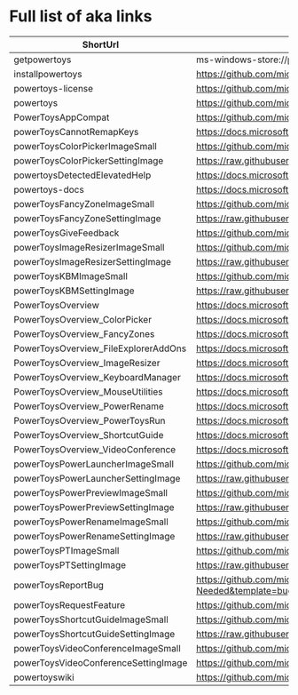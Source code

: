 # Full list of aka links

| ShortUrl | TargetUrl |
|----------|----------|
| getpowertoys | ms-windows-store://pdp/?productid=XP89DCGQ3K6VLD |
| installpowertoys | https://github.com/microsoft/PowerToys/releases/latest |
| powertoys-license | https://github.com/microsoft/PowerToys/blob/master/LICENSE |
| powertoys | https://github.com/microsoft/PowerToys |
| PowerToysAppCompat | https://github.com/microsoft/PowerToys/wiki/Application-Compatibility |
| powerToysCannotRemapKeys | https://docs.microsoft.com/windows/powertoys/keyboard-manager#keys-that-cannot-be-remapped |
| powerToysColorPickerImageSmall | https://github.com/microsoft/PowerToys/wiki/images/overview/ColorPicker_small.png |
| powerToysColorPickerSettingImage | https://raw.githubusercontent.com/microsoft/PowerToys/master/doc/images/overview/ColorPicker_large.png |
| powertoysDetectedElevatedHelp | https://docs.microsoft.com/windows/powertoys/administrator |
| powertoys-docs | https://docs.microsoft.com/windows/powertoys/?WT.mc_id=twitter-0000-docsmsft |
| powerToysFancyZoneImageSmall | https://github.com/microsoft/PowerToys/wiki/images/overview/FancyZones_small.png |
| powerToysFancyZoneSettingImage | https://raw.githubusercontent.com/microsoft/PowerToys/master/doc/images/overview/FancyZones_large.png |
| powerToysGiveFeedback | https://github.com/microsoft/PowerToys/issues |
| powerToysImageResizerImageSmall | https://github.com/microsoft/PowerToys/wiki/images/overview/ImageResizer_small.png |
| powerToysImageResizerSettingImage | https://raw.githubusercontent.com/microsoft/PowerToys/master/doc/images/overview/ImageResizer_large.png |
| powerToysKBMImageSmall | https://github.com/microsoft/PowerToys/wiki/images/overview/KBM_small.png |
| powerToysKBMSettingImage | https://raw.githubusercontent.com/microsoft/PowerToys/master/doc/images/overview/KBM_large.png |
| PowerToysOverview | https://docs.microsoft.com/windows/powertoys/ |
| PowerToysOverview_ColorPicker | https://docs.microsoft.com/windows/powertoys/color-picker |
| PowerToysOverview_FancyZones | https://docs.microsoft.com/windows/powertoys/fancyzones |
| PowerToysOverview_FileExplorerAddOns | https://docs.microsoft.com/windows/powertoys/file-explorer |
| PowerToysOverview_ImageResizer | https://docs.microsoft.com/windows/powertoys/image-resizer |
| PowerToysOverview_KeyboardManager | https://docs.microsoft.com/windows/powertoys/keyboard-manager |
| PowerToysOverview_MouseUtilities | https://docs.microsoft.com/windows/powertoys/mouse-utilities |
| PowerToysOverview_PowerRename | https://docs.microsoft.com/windows/powertoys/powerrename |
| PowerToysOverview_PowerToysRun | https://docs.microsoft.com/windows/powertoys/run |
| PowerToysOverview_ShortcutGuide | https://docs.microsoft.com/windows/powertoys/shortcut-guide |
| PowerToysOverview_VideoConference | https://docs.microsoft.com/windows/powertoys/video-conference-mute |
| powerToysPowerLauncherImageSmall | https://github.com/microsoft/PowerToys/wiki/images/overview/PowerLauncher_small.png |
| powerToysPowerLauncherSettingImage | https://raw.githubusercontent.com/microsoft/PowerToys/master/doc/images/overview/PowerLauncher_large.png |
| powerToysPowerPreviewImageSmall | https://github.com/microsoft/PowerToys/wiki/images/overview/PowerPreview_small.png |
| powerToysPowerPreviewSettingImage | https://raw.githubusercontent.com/microsoft/PowerToys/master/doc/images/overview/PowerPreview_large.png |
| powerToysPowerRenameImageSmall | https://github.com/microsoft/PowerToys/wiki/images/overview/PowerRename_small.png |
| powerToysPowerRenameSettingImage | https://raw.githubusercontent.com/microsoft/PowerToys/master/doc/images/overview/PowerRename_large.png |
| powerToysPTImageSmall | https://github.com/microsoft/PowerToys/wiki/images/overview/PT_small.png |
| powerToysPTSettingImage | https://raw.githubusercontent.com/microsoft/PowerToys/master/doc/images/overview/PT_large.png |
| powerToysReportBug | https://github.com/microsoft/PowerToys/issues/new?assignees=&labels=Issue-Bug%2CTriage-Needed&template=bug_report.yml&title= |
| powerToysRequestFeature | https://github.com/microsoft/PowerToys/issues/new?assignees=&labels=&template=feature_request.md&title= |
| powerToysShortcutGuideImageSmall | https://github.com/microsoft/PowerToys/wiki/images/overview/ShortcutGuide_small.png |
| powerToysShortcutGuideSettingImage | https://raw.githubusercontent.com/microsoft/PowerToys/master/doc/images/overview/ShortcutGuide_large.png |
| powerToysVideoConferenceImageSmall | https://github.com/microsoft/PowerToys/wiki/images/overview/VideoConference_small.png |
| powerToysVideoConferenceSettingImage | https://github.com/microsoft/PowerToys/wiki/images/overview/VideoConference_large.png |
| powertoyswiki | https://github.com/microsoft/PowerToys/wiki |
